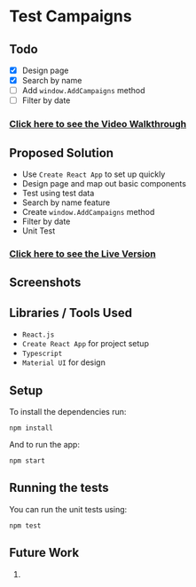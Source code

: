 # Test Campaigns

## Todo

- [x] Design page
- [x] Search by name
- [ ] Add `window.AddCampaigns` method
- [ ] Filter by date

### [Click here to see the Video Walkthrough]([LINK_TO_LOOM_VIDEO])

## Proposed Solution

- Use `Create React App` to set up quickly
- Design page and map out basic components
- Test using test data
- Search by name feature
- Create `window.AddCampaigns` method
- Filter by date
- Unit Test

### [Click here to see the Live Version]([LINK_TO_THE_DEPLOYED_APP])

## Screenshots

## Libraries / Tools Used

- `React.js`
- `Create React App` for project setup
- `Typescript`
- `Material UI` for design

## Setup

To install the dependencies run:

`npm install`

And to run the app:

`npm start`

## Running the tests

You can run the unit tests using:

`npm test`

## Future Work

1.
